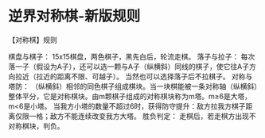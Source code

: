 # 逆界对称棋-新版规则

【对称棋】规则

棋盘与棋子： 15x15棋盘，两色棋子，黑先白后，轮流走棋。
落子与拉子： 每次落一子（假设为A子），还可以选一颗与A子（纵横斜）同线的棋子，使它往A子方向拉近（拉近的距离不限、可越子）。 当然也可以选择落子后不拉棋子。
对称与塔防： （纵横斜）相邻的同色棋子组成棋块。当一块棋能被一条对称轴（纵横斜）整体平分，它是对称棋块。由m颗棋子组成的对称棋块称为m塔。m≥6是大塔，m<6是小塔。 当我方小塔的数量不超过6时，获得防守提升：敌方拉我方棋子距离仅限一格；敌方不能连续改变我方大塔。
胜负判定： 走棋后，若走棋方出现不对称棋块，判负。